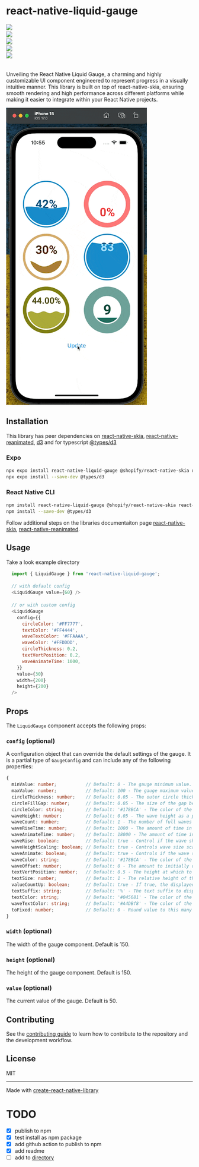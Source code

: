 # react-native-liquid-gauge

<div align="left">
  <a align="center" href="https://github.com/dimaportenko?tab=followers">
    <img src="https://img.shields.io/github/followers/dimaportenko?label=Follow%20%40dimaportenko&style=social" />
  </a>
  <br/>
  <a align="center" href="https://twitter.com/dimaportenko">
    <img src="https://img.shields.io/twitter/follow/dimaportenko?label=Follow%20%40dimaportenko&style=social" />
  </a>
  <br/>
  <a align="center" href="https://www.youtube.com/channel/UCReKeeIMZywvQoaZPZKzQbQ">
    <img src="https://img.shields.io/youtube/channel/subscribers/UCReKeeIMZywvQoaZPZKzQbQ" />
  </a>
  <br/>
  <a align="center" href="https://www.youtube.com/channel/UCReKeeIMZywvQoaZPZKzQbQ">
    <img src="https://img.shields.io/youtube/channel/views/UCReKeeIMZywvQoaZPZKzQbQ" />
  </a>
  <br/>
  <a align="center" href="https://www.twitch.tv/dima_dev">
    <img src="https://img.shields.io/twitch/status/dima_dev?style=social" />
  </a>
</div>
<br/>


Unveiling the React Native Liquid Gauge, a charming and highly customizable UI component engineered to represent progress in a visually intuitive manner. This library is built on top of react-native-skia, ensuring smooth rendering and high performance across different platforms while making it easier to integrate within your React Native projects.

![demo](https://raw.githubusercontent.com/dimaportenko/react-native-liquid-gauge/main/docs/demo.gif)

## Installation

This library has peer dependencies on [react-native-skia](https://shopify.github.io/react-native-skia/docs/getting-started/installation/), [react-native-reanimated](https://docs.swmansion.com/react-native-reanimated/docs/fundamentals/getting-started/#installation), [d3](https://www.npmjs.com/package/d3) and for typescript [@types/d3](https://github.com/DefinitelyTyped/DefinitelyTyped/tree/master/types/d3)

### Expo
```sh
npx expo install react-native-liquid-gauge @shopify/react-native-skia react-native-reanimated d3
npx expo install --save-dev @types/d3
```


### React Native CLI
```sh
npm install react-native-liquid-gauge @shopify/react-native-skia react-native-reanimated d3
npm install --save-dev @types/d3
```



Follow additional steps on the libraries documentaiton page [react-native-skia](https://shopify.github.io/react-native-skia/docs/getting-started/installation/), [react-native-reanimated](https://docs.swmansion.com/react-native-reanimated/docs/fundamentals/getting-started/#installation).

## Usage

Take a look example directory

```js
  import { LiquidGauge } from 'react-native-liquid-gauge';

  // with default config
  <LiquidGauge value={60} />

  // or with custom config
  <LiquidGauge
    config={{
      circleColor: '#FF7777',
      textColor: '#FF4444',
      waveTextColor: '#FFAAAA',
      waveColor: '#FFDDDD',
      circleThickness: 0.2,
      textVertPosition: 0.2,
      waveAnimateTime: 1000,
    }}
    value={30}
    width={200}
    height={200}
  />
```

## Props

The `LiquidGauge` component accepts the following props:

### `config` (optional)
A configuration object that can override the default settings of the gauge. It is a partial type of `GaugeConfig` and can include any of the following properties:

```typescript
{
  minValue: number;           // Default: 0 - The gauge minimum value.
  maxValue: number;           // Default: 100 - The gauge maximum value.
  circleThickness: number;    // Default: 0.05 - The outer circle thickness as a percentage of its radius.
  circleFillGap: number;      // Default: 0.05 - The size of the gap between the outer circle and wave circle as a percentage of the outer circles radius.
  circleColor: string;        // Default: '#178BCA' - The color of the outer circle.
  waveHeight: number;         // Default: 0.05 - The wave height as a percentage of the radius of the wave circle.
  waveCount: number;          // Default: 1 - The number of full waves per width of the wave circle.
  waveRiseTime: number;       // Default: 1000 - The amount of time in milliseconds for the wave to rise from 0 to its final height.
  waveAnimateTime: number;    // Default: 18000 - The amount of time in milliseconds for a full wave to enter the wave circle.
  waveRise: boolean;          // Default: true - Control if the wave should rise from 0 to its full height, or start at its full height.
  waveHeightScaling: boolean; // Default: true - Controls wave size scaling at low and high fill percentages.
  waveAnimate: boolean;       // Default: true - Controls if the wave scrolls or is static.
  waveColor: string;          // Default: '#178BCA' - The color of the fill wave.
  waveOffset: number;         // Default: 0 - The amount to initially offset the wave. 0 = no offset. 1 = offset of one full wave.
  textVertPosition: number;   // Default: 0.5 - The height at which to display the percentage text within the wave circle. 0 = bottom, 1 = top.
  textSize: number;           // Default: 1 - The relative height of the text to display in the wave circle. 1 = 50%
  valueCountUp: boolean;      // Default: true - If true, the displayed value counts up from 0 to its final value upon loading. If false, the final value is displayed.
  textSuffix: string;         // Default: '%' - The text suffix to display after the value.
  textColor: string;          // Default: '#045681' - The color of the value text when the wave does not overlap it.
  waveTextColor: string;      // Default: '#A4DBf8' - The color of the value text when the wave overlaps it.
  toFixed: number;            // Default: 0 - Round value to this many decimal places.
}
```

### `width` (optional)
The width of the gauge component. Default is 150.

### `height` (optional)
The height of the gauge component. Default is 150.

### `value` (optional)
The current value of the gauge. Default is 50.

## Contributing

See the [contributing guide](CONTRIBUTING.md) to learn how to contribute to the repository and the development workflow.

## License

MIT

---

Made with [create-react-native-library](https://github.com/callstack/react-native-builder-bob)

# TODO

- [x] publish to npm
- [x] test install as npm package
- [x] add github action to publish to npm
- [x] add readme
- [ ] add to [directory](https://reactnative.directory/)
